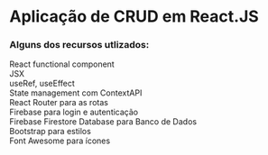 # Aplicação de CRUD em React.JS


<h3>Alguns dos recursos utlizados:</h3>
React functional component <br />
JSX <br />
useRef, useEffect <br />
State management com ContextAPI <br />
React Router para as rotas <br />
Firebase para login e autenticação <br />
Firebase Firestore Database para Banco de Dados <br />
Bootstrap para estilos <br />
Font Awesome para ícones
